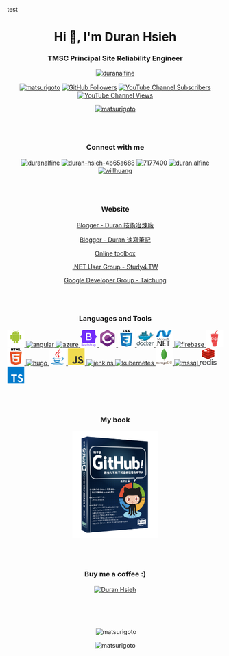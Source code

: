 test

<h1 align="center">Hi 👋, I'm Duran Hsieh</h1>
<h3 align="center">TMSC Principal Site Reliability Engineer </h3>


<p align="center"> <a href="https://twitter.com/duranalfine" target="blank"><img src="https://img.shields.io/twitter/follow/duranalfine?logo=twitter&style=for-the-badge" alt="duranalfine" /></a> </p>

<p align="center"> 
    <a href="https://github.com/matsurigoto" target="blank"><img align="center" src="https://komarev.com/ghpvc/?username=matsurigoto&label=Profile%20views&color=0e75b6&style=flat" alt="matsurigoto" /></a> 
    <a href="https://github.com/matsurigoto" target="blank"><img align="center" src="https://img.shields.io/github/followers/matsurigoto?label=GitHub%20Followers&&style=plastic" alt="GitHub Followers" /></a>
    <a href="https://www.youtube.com/channel/UCgThyBotL6ptS2HL-lbrVDw" target="blank"><img align="center" src="https://img.shields.io/youtube/channel/subscribers/UCgThyBotL6ptS2HL-lbrVDw?label=YouTube%20Subscribers&style=plastic" alt="YouTube Channel Subscribers" /></a>
    <a href="https://www.youtube.com/channel/UCgThyBotL6ptS2HL-lbrVDw" target="blank"><img align="center" src="https://img.shields.io/youtube/channel/views/UCgThyBotL6ptS2HL-lbrVDw?label=YouTube%20Views&style=plastic" alt="YouTube Channel Views" /></a>
</p>



<p align="center"> <a href="https://github.com/ryo-ma/github-profile-trophy"><img src="https://github-profile-trophy.vercel.app/?username=matsurigoto" alt="matsurigoto" /></a> </p>


<br>
<br>

<h3 align="center">Connect with me</h3>
<p align="center">
<a href="https://twitter.com/duranalfine" target="blank"><img align="center" src="https://raw.githubusercontent.com/rahuldkjain/github-profile-readme-generator/master/src/images/icons/Social/twitter.svg" alt="duranalfine" height="30" width="40" /></a>
<a href="https://linkedin.com/in/duran-hsieh-4b65a688" target="blank"><img align="center" src="https://raw.githubusercontent.com/rahuldkjain/github-profile-readme-generator/master/src/images/icons/Social/linked-in-alt.svg" alt="duran-hsieh-4b65a688" height="30" width="40" /></a>
<a href="https://stackoverflow.com/users/7177400" target="blank"><img align="center" src="https://raw.githubusercontent.com/rahuldkjain/github-profile-readme-generator/master/src/images/icons/Social/stack-overflow.svg" alt="7177400" height="30" width="40" /></a>
<a href="https://fb.com/duran.alfine" target="blank"><img align="center" src="https://raw.githubusercontent.com/rahuldkjain/github-profile-readme-generator/master/src/images/icons/Social/facebook.svg" alt="duran.alfine" height="30" width="40" /></a>
    <a href="https://www.youtube.com/channel/UCgThyBotL6ptS2HL-lbrVDw" target="blank"><img align="center" src="https://raw.githubusercontent.com/rahuldkjain/github-profile-readme-generator/master/src/images/icons/Social/youtube.svg" alt="willhuang" height="30" width="40" /></a>
</p>

<br/>
<br/>
<h3 align="center">Website</h3>
<p align="center"><a href="https://dog0416.blogspot.com">Blogger - Duran 技術冶煉廠</a></p>
<p align="center"><a href="https://note.duranhsieh.com/">Blogger - Duran 速寫筆記</a></p>
<p align="center"><a href="https://online-toolset.com/">Online toolbox</a></p>
<p align="center"><a href="https://study4.tw/">.NET User Group - Study4.TW</a></p>
<p align="center"><a href="https://www.facebook.com/GDG.Taichung/">Google Developer Group - Taichung</a></p>




<br/>
<br/>
<h3 align="center">Languages and Tools</h3>
<p align="left"> <a href="https://developer.android.com" target="_blank" rel="noreferrer"> <img src="https://raw.githubusercontent.com/devicons/devicon/master/icons/android/android-original-wordmark.svg" alt="android" width="40" height="40"/> </a> <a href="https://angular.io" target="_blank" rel="noreferrer"> <img src="https://angular.io/assets/images/logos/angular/angular.svg" alt="angular" width="40" height="40"/> </a> <a href="https://azure.microsoft.com/en-in/" target="_blank" rel="noreferrer"> <img src="https://www.vectorlogo.zone/logos/microsoft_azure/microsoft_azure-icon.svg" alt="azure" width="40" height="40"/> </a> <a href="https://getbootstrap.com" target="_blank" rel="noreferrer"> <img src="https://raw.githubusercontent.com/devicons/devicon/master/icons/bootstrap/bootstrap-plain-wordmark.svg" alt="bootstrap" width="40" height="40"/> </a> <a href="https://www.w3schools.com/cs/" target="_blank" rel="noreferrer"> <img src="https://raw.githubusercontent.com/devicons/devicon/master/icons/csharp/csharp-original.svg" alt="csharp" width="40" height="40"/> </a> <a href="https://www.w3schools.com/css/" target="_blank" rel="noreferrer"> <img src="https://raw.githubusercontent.com/devicons/devicon/master/icons/css3/css3-original-wordmark.svg" alt="css3" width="40" height="40"/> </a> <a href="https://www.docker.com/" target="_blank" rel="noreferrer"> <img src="https://raw.githubusercontent.com/devicons/devicon/master/icons/docker/docker-original-wordmark.svg" alt="docker" width="40" height="40"/> </a> <a href="https://dotnet.microsoft.com/" target="_blank" rel="noreferrer"> <img src="https://raw.githubusercontent.com/devicons/devicon/master/icons/dot-net/dot-net-original-wordmark.svg" alt="dotnet" width="40" height="40"/> </a> <a href="https://firebase.google.com/" target="_blank" rel="noreferrer"> <img src="https://www.vectorlogo.zone/logos/firebase/firebase-icon.svg" alt="firebase" width="40" height="40"/> </a> <a href="https://gulpjs.com" target="_blank" rel="noreferrer"> <img src="https://raw.githubusercontent.com/devicons/devicon/master/icons/gulp/gulp-plain.svg" alt="gulp" width="40" height="40"/> </a> <a href="https://www.w3.org/html/" target="_blank" rel="noreferrer"> <img src="https://raw.githubusercontent.com/devicons/devicon/master/icons/html5/html5-original-wordmark.svg" alt="html5" width="40" height="40"/> </a> <a href="https://gohugo.io/" target="_blank" rel="noreferrer"> <img src="https://api.iconify.design/logos-hugo.svg" alt="hugo" width="40" height="40"/> </a> <a href="https://www.java.com" target="_blank" rel="noreferrer"> <img src="https://raw.githubusercontent.com/devicons/devicon/master/icons/java/java-original.svg" alt="java" width="40" height="40"/> </a> <a href="https://developer.mozilla.org/en-US/docs/Web/JavaScript" target="_blank" rel="noreferrer"> <img src="https://raw.githubusercontent.com/devicons/devicon/master/icons/javascript/javascript-original.svg" alt="javascript" width="40" height="40"/> </a> <a href="https://www.jenkins.io" target="_blank" rel="noreferrer"> <img src="https://www.vectorlogo.zone/logos/jenkins/jenkins-icon.svg" alt="jenkins" width="40" height="40"/> </a> <a href="https://kubernetes.io" target="_blank" rel="noreferrer"> <img src="https://www.vectorlogo.zone/logos/kubernetes/kubernetes-icon.svg" alt="kubernetes" width="40" height="40"/> </a> <a href="https://www.mongodb.com/" target="_blank" rel="noreferrer"> <img src="https://raw.githubusercontent.com/devicons/devicon/master/icons/mongodb/mongodb-original-wordmark.svg" alt="mongodb" width="40" height="40"/> </a> <a href="https://www.microsoft.com/en-us/sql-server" target="_blank" rel="noreferrer"> <img src="https://www.svgrepo.com/show/303229/microsoft-sql-server-logo.svg" alt="mssql" width="40" height="40"/> </a> <a href="https://redis.io" target="_blank" rel="noreferrer"> <img src="https://raw.githubusercontent.com/devicons/devicon/master/icons/redis/redis-original-wordmark.svg" alt="redis" width="40" height="40"/> </a> <a href="https://www.typescriptlang.org/" target="_blank" rel="noreferrer"> <img src="https://raw.githubusercontent.com/devicons/devicon/master/icons/typescript/typescript-original.svg" alt="typescript" width="40" height="40"/> </a> </p>

<br/>
<br/>


<h3 align="center">My book</h3>
<p align="center">
    <a href="https://www.tenlong.com.tw/products/9786267146163"><img src="GitHubBook.jpg" alt="GitHubBook" width="200"/></a>
</p>


<br/>
<br/>

<h3 align="center">Buy me a coffee :)</h3>
<p align="center"><a href="https://www.buymeacoffee.com/SnGtO2p"> <img align="center" src="https://cdn.buymeacoffee.com/buttons/v2/default-yellow.png" height="50" width="210" alt="Duran Hsieh" /></a></p><br><br>

<br/>
<p align="center">&nbsp;<img align="center" src="https://github-readme-stats.vercel.app/api?username=matsurigoto&show_icons=true&locale=en" alt="matsurigoto" /></p>
<p align="center"><img align="center" src="https://github-readme-streak-stats.herokuapp.com/?user=matsurigoto&" alt="matsurigoto" /></p>



